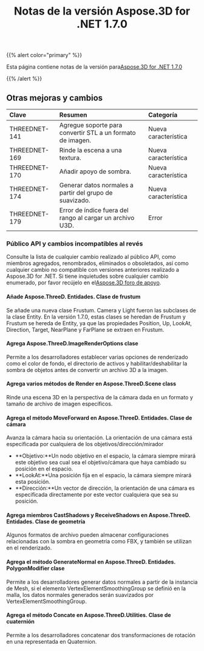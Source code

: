 ﻿---
title: Notas de la versión Aspose.3D for .NET 1.7.0
type: docs
weight: 60
url: /es/net/aspose-3d-for-net-1-7-0-release-notes/
---
{{% alert color="primary" %}} 

Esta página contiene notas de la versión para[Aspose.3D for .NET 1.7.0](https://www.nuget.org/packages/Aspose.3D/1.7.0)

{{% /alert %}} 
## **Otras mejoras y cambios**

|**Clave**|**Resumen**|**Categoría**|
|:- |:- |:- |
|THREEDNET-141|Agregue soporte para convertir STL a un formato de imagen.|Nueva característica|
|THREEDNET-169|Rinde la escena a una textura.|Nueva característica|
|THREEDNET-170|Añadir apoyo de sombra.|Nueva característica|
|THREEDNET-174|Generar datos normales a partir del grupo de suavizado.|Nueva característica|
|THREEDNET-179|Error de índice fuera del rango al cargar un archivo U3D.|Error|
### **Público API y cambios incompatibles al revés**
Consulte la lista de cualquier cambio realizado al público API, como miembros agregados, renombrados, eliminados o obsoletados, así como cualquier cambio no compatible con versiones anteriores realizado a Aspose.3D for .NET. Si tiene inquietudes sobre cualquier cambio enumerado, por favor recújelo en el[Aspose.3D foro de apoyo](https://forum.aspose.com/c/3d/18).
#### **Añade Aspose.ThreeD. Entidades. Clase de frustum**
Se añade una nueva clase Frustum. Camera y Light fueron las subclases de la clase Entity. En la versión 1.7.0, estas clases se heredan de Frustum y Frustum se hereda de Entity, ya que las propiedades Position, Up, LookAt, Direction, Target, NearPlane y FarPlane se extraen en Frustum.
#### **Agrega Aspose.ThreeD.ImageRenderOptions clase**
Permite a los desarrolladores establecer varias opciones de renderizado como el color de fondo, el directorio de activos y habilitar/deshabilitar la sombra de objetos antes de convertir un archivo 3D a la imagen.
#### **Agrega varios métodos de Render en Aspose.ThreeD.Scene class**
Rinde una escena 3D en la perspectiva de la cámara dada en un formato y tamaño de archivo de imagen específicos.
#### **Agrega el método MoveForward en Aspose.ThreeD. Entidades. Clase de cámara**
Avanza la cámara hacia su orientación. La orientación de una cámara está especificada por cualquiera de los objetivos/dirección/mirador

- **Objetivo:**Un nodo objetivo en el espacio, la cámara siempre mirará este objetivo sea cual sea el objetivo/cámara que haya cambiado su posición en el espacio.
- **LookAt:**Una posición fija en el espacio, la cámara siempre mirará esta posición.
- **Dirección:**Un vector de dirección, la orientación de una cámara es especificada directamente por este vector cualquiera que sea su posición.
#### **Agrega miembros CastShadows y ReceiveShadows en Aspose.ThreeD. Entidades. Clase de geometría**
Algunos formatos de archivo pueden almacenar configuraciones relacionadas con la sombra en geometría como FBX, y también se utilizan en el renderizado.
#### **Agrega el método GenerateNormal en Aspose.ThreeD. Entidades. PolygonModifier clase**
Permite a los desarrolladores generar datos normales a partir de la instancia de Mesh, si el elemento VertexElementSmoothingGroup se definió en la malla, los datos normales generados serán suavizados por VertexElementSmoothingGroup.
#### **Agrega el método Concate en Aspose.ThreeD.Utilities. Clase de cuaternión**
Permite a los desarrolladores concatenar dos transformaciones de rotación en una representada en Quaternion.
